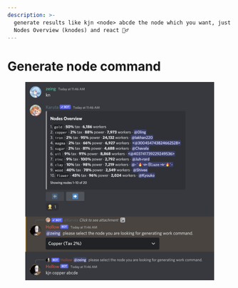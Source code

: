 ```yaml
---
description: >-
  generate results like kjn <node> abcde the node which you want, just open
  Nodes Overview (knodes) and react 👷‍♂️
---
```


# Generate node command



<figure><img src="../.gitbook/assets/image (2) (1) (1) (1) (1).png" alt=""><figcaption></figcaption></figure>
